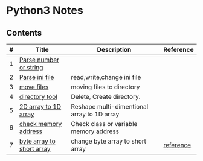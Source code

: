 # Python3 Notes

## Contents

| # | Title | Description | Reference |
|---| ----- | ----------- | --------- |
|1| [Parse number or string](./parse-argument.py)|  | |
|2| [Parse ini file](./parse-ini/ini-demo.py)| read,write,change ini file | |
|3| [move files](./move-files-to-dir.py)| moving files to directory | |
|4| [directory tool](./directory-tools.py)| Delete, Create directory.  | |
|5| [ 2D array to 1D array](./numpy/array-reshape.py)| Reshape multi-dimentional array to 1D array |
|6| [check memory address](https://github.com/miseon119/python-notes/blob/fb6de84a723abc9c3a5a9079134fff7622817452/check-memory-addr.py#L2)| Check class or variable memory address |
|7| [byte array to short array](https://github.com/miseon119/python-notes/blob/4899bbf4d19c5257dbce3eda83625203f86a24dc/check-memory-addr.py#L4)| change byte array to short array |[reference](https://nowonbun.tistory.com/689) |





